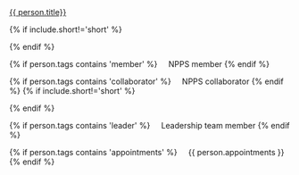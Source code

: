 <tr>
  <td><a href="{{ person.url }}">{{ person.title}}</a>

{% if include.short!='short' %}
</td>
<td>
{% endif %}

{% if person.tags contains 'member' %}
&nbsp; &nbsp; NPPS member
{% endif %}

{% if person.tags contains 'collaborator' %}
&nbsp; &nbsp; NPPS collaborator
{% endif %}
{% if include.short!='short' %}
  </td>
  <td>
{% endif %}

{% if person.tags contains 'leader' %}
&nbsp; &nbsp; Leadership team member
{% endif %}

{% if person.tags contains 'appointments' %}
&nbsp; &nbsp; {{ person.appointments }}
{% endif %}
  </td>
</tr>
